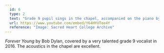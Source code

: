 ```yaml
---
  id: 6
  type: 2
  text: "Grade 9 pupil sings in the chapel, accompanied on the piano by Wayne Purchase, Deputy Principal of the High School and Head of Music. "
  url: https://www.youtube.com/embed/Y64HYUToe4Y
  reference: "Image: Sacred Heart College Archive"
---
```

_Forever Young_ by Bob Dylan, covered by a very talented grade 9 vocalist in 2016\. The acoustics in the chapel are excellent.
        